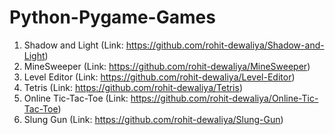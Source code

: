 # Python-Pygame-Games

1. Shadow and Light (Link: https://github.com/rohit-dewaliya/Shadow-and-Light)
2. MineSweeper (Link: https://github.com/rohit-dewaliya/MineSweeper)
3. Level Editor (Link: https://github.com/rohit-dewaliya/Level-Editor)
4. Tetris (Link: https://github.com/rohit-dewaliya/Tetris)
5. Online Tic-Tac-Toe (Link: https://github.com/rohit-dewaliya/Online-Tic-Tac-Toe)
6. Slung Gun (Link: https://github.com/rohit-dewaliya/Slung-Gun)
